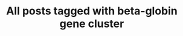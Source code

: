 ---
layout: tag
title: "All posts tagged with beta-globin gene cluster"
permalink: /weblog/tags/beta-globin-gene-cluster/
taxonomy: beta-globin gene cluster
---